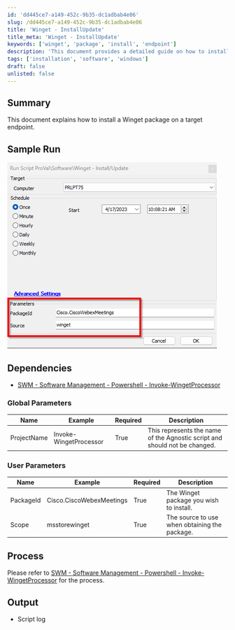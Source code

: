 ```yaml
---
id: 'dd445ce7-a149-452c-9b35-dc1adbab4e06'
slug: /dd445ce7-a149-452c-9b35-dc1adbab4e06
title: 'Winget - InstallUpdate'
title_meta: 'Winget - InstallUpdate'
keywords: ['winget', 'package', 'install', 'endpoint']
description: 'This document provides a detailed guide on how to install a Winget package on a target endpoint, including sample runs, dependencies, and parameters required for the process.'
tags: ['installation', 'software', 'windows']
draft: false
unlisted: false
---
```


## Summary

This document explains how to install a Winget package on a target endpoint.

## Sample Run

![Sample Run](../../../static/img/Winget---InstallUpdate/image_1.png)

## Dependencies

- [SWM - Software Management - Powershell - Invoke-WingetProcessor](<../../powershell/Invoke-WingetProcessor.md>)

### Global Parameters

| Name        | Example                | Required | Description                                                                 |
|-------------|------------------------|----------|-----------------------------------------------------------------------------|
| ProjectName | Invoke-WingetProcessor | True     | This represents the name of the Agnostic script and should not be changed. |

### User Parameters

| Name      | Example                          | Required | Description                                |
|-----------|----------------------------------|----------|--------------------------------------------|
| PackageId | Cisco.CiscoWebexMeetings        | True     | The Winget package you wish to install.   |
| Scope     | msstorewinget                   | True     | The source to use when obtaining the package. |

## Process

Please refer to [SWM - Software Management - Powershell - Invoke-WingetProcessor](<../../powershell/Invoke-WingetProcessor.md>) for the process.

## Output

- Script log


